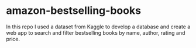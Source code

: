 # amazon-bestselling-books
In this repo I used a dataset from Kaggle to develop a database and create a web app to search and filter bestselling books by name, author, rating and price.

